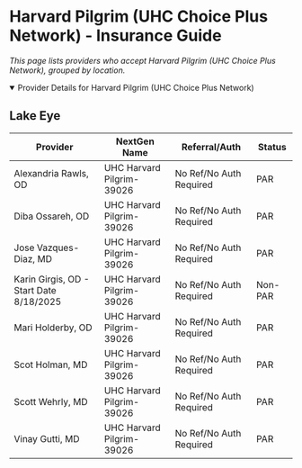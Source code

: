 # Harvard Pilgrim (UHC Choice Plus Network) - Insurance Guide

*This page lists providers who accept Harvard Pilgrim (UHC Choice Plus Network), grouped by location.*

<details open><summary>Provider Details for Harvard Pilgrim (UHC Choice Plus Network)</summary>

## Lake Eye 

| Provider | NextGen Name | Referral/Auth | Status |
|----------|-------------|--------------|--------|
| Alexandria Rawls, OD | UHC Harvard Pilgrim-39026 | No Ref/No Auth Required | PAR |
| Diba Ossareh, OD | UHC Harvard Pilgrim-39026 | No Ref/No Auth Required | PAR |
| Jose Vazques-Diaz, MD | UHC Harvard Pilgrim-39026 | No Ref/No Auth Required | PAR |
| Karin Girgis, OD - Start Date 8/18/2025 | UHC Harvard Pilgrim-39026 | No Ref/No Auth Required | Non-PAR |
| Mari Holderby, OD | UHC Harvard Pilgrim-39026 | No Ref/No Auth Required | PAR |
| Scot Holman, MD | UHC Harvard Pilgrim-39026 | No Ref/No Auth Required | PAR |
| Scott Wehrly, MD | UHC Harvard Pilgrim-39026 | No Ref/No Auth Required | PAR |
| Vinay Gutti, MD | UHC Harvard Pilgrim-39026 | No Ref/No Auth Required | PAR |

</details>

